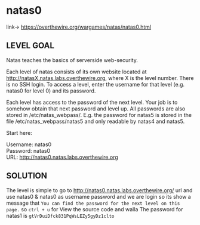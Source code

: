 # natas0

link-> https://overthewire.org/wargames/natas/natas0.html

## LEVEL GOAL

Natas teaches the basics of serverside web-security.

Each level of natas consists of its own website located at http://natasX.natas.labs.overthewire.org, where X is the level number. There is no SSH login. To access a level, enter the username for that level (e.g. natas0 for level 0) and its password.

Each level has access to the password of the next level. Your job is to somehow obtain that next password and level up. All passwords are also stored in /etc/natas_webpass/. E.g. the password for natas5 is stored in the file /etc/natas_webpass/natas5 and only readable by natas4 and natas5.

Start here:

Username: natas0 <br>
Password: natas0 <br>
URL:      http://natas0.natas.labs.overthewire.org <br>

## SOLUTION

The level is simple to go to http://natas0.natas.labs.overthewire.org/ url and use natas0 & natas0 as username password
and we are login so its show a message that `You can find the password for the next level on this page.` so `ctrl + u` for 
View the source code and walla The password for natas1 is `gtVrDuiDfck831PqWsLEZy5gyDz1clto`